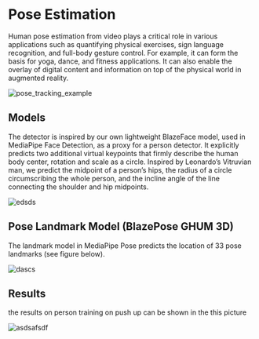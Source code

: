 # Pose Estimation

Human pose estimation from video plays a critical role in various applications such as quantifying physical exercises, sign language recognition, and full-body gesture control. 
For example, it can form the basis for yoga, dance, and fitness applications. 
It can also enable the overlay of digital content and information on top of the physical world in augmented reality.

![pose_tracking_example](https://user-images.githubusercontent.com/81274360/123645170-62a0e300-d826-11eb-9773-022c42a3a47c.gif)


## Models
The detector is inspired by our own lightweight BlazeFace model, used in MediaPipe Face Detection, as a proxy for a person detector.
It explicitly predicts two additional virtual keypoints that firmly describe the human body center, rotation and scale as a circle. 
Inspired by Leonardo’s Vitruvian man, we predict the midpoint of a person’s hips, the radius of a circle circumscribing the whole person, and the 
incline angle of the line connecting the shoulder and hip midpoints.

![edsds](https://user-images.githubusercontent.com/81274360/123645201-692f5a80-d826-11eb-9652-12f17cd415a2.PNG)


## Pose Landmark Model (BlazePose GHUM 3D)
The landmark model in MediaPipe Pose predicts the location of 33 pose landmarks (see figure below).

![dascs](https://user-images.githubusercontent.com/81274360/123645337-8b28dd00-d826-11eb-9595-edf1127a270b.PNG)



## Results
the results on person training on push up can be shown in the this picture

![asdsafsdf](https://user-images.githubusercontent.com/81274360/123646640-afd18480-d827-11eb-9869-6cb78df62140.PNG)

